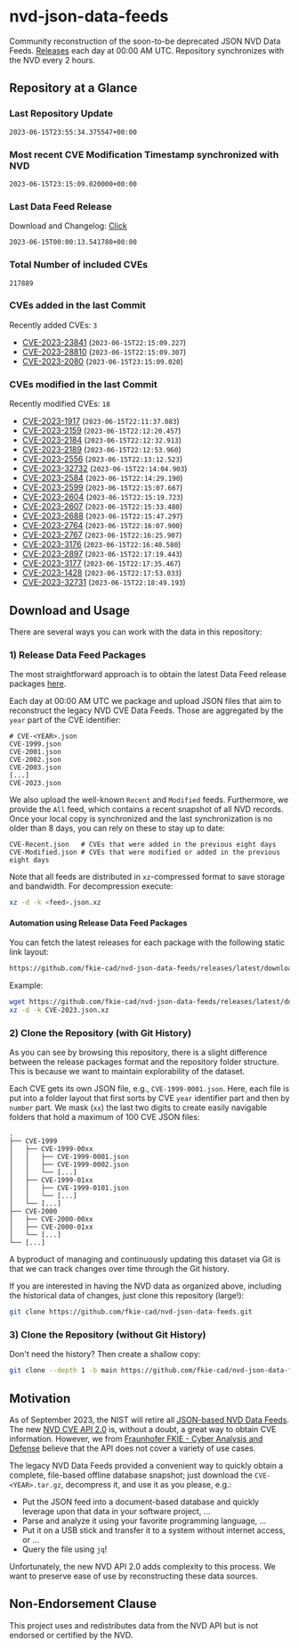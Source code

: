 # nvd-json-data-feeds

Community reconstruction of the soon-to-be deprecated JSON NVD Data Feeds. 
[Releases](https://github.com/fkie-cad/nvd-json-data-feeds/releases/latest) each day at 00:00 AM UTC.
Repository synchronizes with the NVD every 2 hours.

## Repository at a Glance

### Last Repository Update

```plain
2023-06-15T23:55:34.375547+00:00
```

### Most recent CVE Modification Timestamp synchronized with NVD

```plain
2023-06-15T23:15:09.020000+00:00
```

### Last Data Feed Release

Download and Changelog: [Click](https://github.com/fkie-cad/nvd-json-data-feeds/releases/latest)

```plain
2023-06-15T00:00:13.541780+00:00
```

### Total Number of included CVEs

```plain
217889
```

### CVEs added in the last Commit

Recently added CVEs: `3`

* [CVE-2023-23841](CVE-2023/CVE-2023-238xx/CVE-2023-23841.json) (`2023-06-15T22:15:09.227`)
* [CVE-2023-28810](CVE-2023/CVE-2023-288xx/CVE-2023-28810.json) (`2023-06-15T22:15:09.307`)
* [CVE-2023-2080](CVE-2023/CVE-2023-20xx/CVE-2023-2080.json) (`2023-06-15T23:15:09.020`)


### CVEs modified in the last Commit

Recently modified CVEs: `18`

* [CVE-2023-1917](CVE-2023/CVE-2023-19xx/CVE-2023-1917.json) (`2023-06-15T22:11:37.083`)
* [CVE-2023-2159](CVE-2023/CVE-2023-21xx/CVE-2023-2159.json) (`2023-06-15T22:12:20.457`)
* [CVE-2023-2184](CVE-2023/CVE-2023-21xx/CVE-2023-2184.json) (`2023-06-15T22:12:32.913`)
* [CVE-2023-2189](CVE-2023/CVE-2023-21xx/CVE-2023-2189.json) (`2023-06-15T22:12:53.960`)
* [CVE-2023-2556](CVE-2023/CVE-2023-25xx/CVE-2023-2556.json) (`2023-06-15T22:13:12.523`)
* [CVE-2023-32732](CVE-2023/CVE-2023-327xx/CVE-2023-32732.json) (`2023-06-15T22:14:04.903`)
* [CVE-2023-2584](CVE-2023/CVE-2023-25xx/CVE-2023-2584.json) (`2023-06-15T22:14:29.190`)
* [CVE-2023-2599](CVE-2023/CVE-2023-25xx/CVE-2023-2599.json) (`2023-06-15T22:15:07.667`)
* [CVE-2023-2604](CVE-2023/CVE-2023-26xx/CVE-2023-2604.json) (`2023-06-15T22:15:19.723`)
* [CVE-2023-2607](CVE-2023/CVE-2023-26xx/CVE-2023-2607.json) (`2023-06-15T22:15:33.480`)
* [CVE-2023-2688](CVE-2023/CVE-2023-26xx/CVE-2023-2688.json) (`2023-06-15T22:15:47.297`)
* [CVE-2023-2764](CVE-2023/CVE-2023-27xx/CVE-2023-2764.json) (`2023-06-15T22:16:07.900`)
* [CVE-2023-2767](CVE-2023/CVE-2023-27xx/CVE-2023-2767.json) (`2023-06-15T22:16:25.907`)
* [CVE-2023-3176](CVE-2023/CVE-2023-31xx/CVE-2023-3176.json) (`2023-06-15T22:16:40.580`)
* [CVE-2023-2897](CVE-2023/CVE-2023-28xx/CVE-2023-2897.json) (`2023-06-15T22:17:19.443`)
* [CVE-2023-3177](CVE-2023/CVE-2023-31xx/CVE-2023-3177.json) (`2023-06-15T22:17:35.467`)
* [CVE-2023-1428](CVE-2023/CVE-2023-14xx/CVE-2023-1428.json) (`2023-06-15T22:17:53.033`)
* [CVE-2023-32731](CVE-2023/CVE-2023-327xx/CVE-2023-32731.json) (`2023-06-15T22:18:49.193`)


## Download and Usage

There are several ways you can work with the data in this repository:

### 1) Release Data Feed Packages

The most straightforward approach is to obtain the latest Data Feed release packages [here](https://github.com/fkie-cad/nvd-json-data-feeds/releases/latest).

Each day at 00:00 AM UTC we package and upload JSON files that aim to reconstruct the legacy NVD CVE Data Feeds.
Those are aggregated by the `year` part of the CVE identifier:

```
# CVE-<YEAR>.json
CVE-1999.json
CVE-2001.json
CVE-2002.json
CVE-2003.json
[...]
CVE-2023.json
```

We also upload the well-known `Recent` and `Modified` feeds.
Furthermore, we provide the `All` feed, which contains a recent snapshot of all NVD records.
Once your local copy is synchronized and the last synchronization is no older than 8 days, you can rely on these to stay up to date:

```plain
CVE-Recent.json   # CVEs that were added in the previous eight days
CVE-Modified.json # CVEs that were modified or added in the previous eight days
```

Note that all feeds are distributed in `xz`-compressed format to save storage and bandwidth.
For decompression execute:

```sh
xz -d -k <feed>.json.xz
```


#### Automation using Release Data Feed Packages

You can fetch the latest releases for each package with the following static link layout:

```sh
https://github.com/fkie-cad/nvd-json-data-feeds/releases/latest/download/CVE-<YEAR>.json.xz
```

Example:

```sh
wget https://github.com/fkie-cad/nvd-json-data-feeds/releases/latest/download/CVE-2023.json.xz
xz -d -k CVE-2023.json.xz
```

### 2) Clone the Repository (with Git History)

As you can see by browsing this repository, there is a slight difference between the release packages format and the repository folder structure.
This is because we want to maintain explorability of the dataset.

Each CVE gets its own JSON file, e.g., `CVE-1999-0001.json`.
Here, each file is put into a folder layout that first sorts by CVE `year` identifier part and then by `number` part.
We mask (`xx`) the last two digits to create easily navigable folders that hold a maximum of 100 CVE JSON files:

```plain
.
├── CVE-1999
│   ├── CVE-1999-00xx
│   │   ├── CVE-1999-0001.json
│   │   ├── CVE-1999-0002.json
│   │   └── [...]
│   ├── CVE-1999-01xx
│   │   ├── CVE-1999-0101.json
│   │   └── [...]
│   └── [...]
├── CVE-2000
│   ├── CVE-2000-00xx
│   ├── CVE-2000-01xx
│   └── [...]
└── [...]
```

A byproduct of managing and continuously updating this dataset via Git is that we can track changes over time through the Git history.

If you are interested in having the NVD data as organized above, including the historical data of changes, just clone this repository (large!):

```sh
git clone https://github.com/fkie-cad/nvd-json-data-feeds.git
```

### 3) Clone the Repository (without Git History)

Don't need the history? Then create a shallow copy:

```sh
git clone --depth 1 -b main https://github.com/fkie-cad/nvd-json-data-feeds.git
```

## Motivation

As of September 2023, the NIST will retire all [JSON-based NVD Data Feeds](https://nvd.nist.gov/vuln/data-feeds#divRetirementBanner-1).
The new [NVD CVE API 2.0](https://nvd.nist.gov/developers/vulnerabilities) is, without a doubt, a great way to obtain CVE information.
However, we from [Fraunhofer FKIE - Cyber Analysis and Defense](https://www.fkie.fraunhofer.de/en/departments/cad.html) believe that the API does not cover a variety of use cases.

The legacy NVD Data Feeds provided a convenient way to quickly obtain a complete, file-based offline database snapshot; just download the `CVE-<YEAR>.tar.gz`, decompress it, and use it as you please, e.g.:

* Put the JSON feed into a document-based database and quickly leverage upon that data in your software project, ...
* Parse and analyze it using your favorite programming language, ...
* Put it on a USB stick and transfer it to a system without internet access, or ...
* Query the file using `jq`!

Unfortunately, the new NVD API 2.0 adds complexity to this process.
We want to preserve ease of use by reconstructing these data sources.

## Non-Endorsement Clause

This project uses and redistributes data from the NVD API but is not endorsed or certified by the NVD.